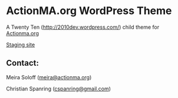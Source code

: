 # ActionMA.org WordPress Theme

A Twenty Ten (http://2010dev.wordpress.com/) child theme for [Actionma.org](http://Actionma.org)

[Staging site](http://staging.actionma.org)

## Contact:

Meira Soloff (meira@actionma.org)

Christian Spanring (cspanring@gmail.com)
